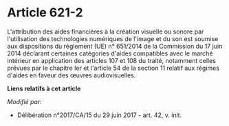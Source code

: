 # Article 621-2

L'attribution des aides financières à la création visuelle ou sonore par l'utilisation des technologies numériques de l'image
et du son est soumise aux dispositions du règlement (UE) n° 651/2014 de la Commission du 17 juin 2014 déclarant certaines
catégories d'aides compatibles avec le marché intérieur en application des articles 107 et 108 du traité, notamment celles
prévues par le chapitre Ier et l'article 54 de la section 11 relatif aux régimes d'aides en faveur des œuvres audiovisuelles.

**Liens relatifs à cet article**

_Modifié par_:

  - Délibération n°2017/CA/15 du 29 juin 2017 - art. 42, v. init.
